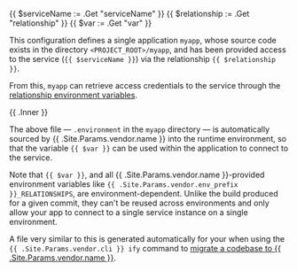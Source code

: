 <!-- shortcode start {{ .Name }} -->
{{ $serviceName := .Get "serviceName" }}
{{ $relationship := .Get "relationship" }}
{{ $var := .Get "var" }}

This configuration defines a single application `myapp`, whose source code exists in the directory `<PROJECT_ROOT>/myapp`, and has been provided access to the service (`{{ $serviceName }}`) via the relationship `{{ $relationship }}`.

From this, `myapp` can retrieve access credentials to the service through the [relationship environment variables](#relationship-reference).

{{ .Inner }}

The above file &mdash; `.environment` in the `myapp` directory &mdash; is automatically sourced by {{ .Site.Params.vendor.name }} into the runtime environment, so that the variable `{{ $var }}` can be used within the application to connect to the service.

Note that `{{ $var }}`, and all {{ .Site.Params.vendor.name }}-provided environment variables like `{{ .Site.Params.vendor.env_prefix }}_RELATIONSHIPS`, are environment-dependent. Unlike the build produced for a given commit, they can't be reused across environments and only allow your app to connect to a single service instance on a single environment.

A file very similar to this is generated automatically for your when using the `{{ .Site.Params.vendor.cli }} ify` command to [migrate a codebase to {{ .Site.Params.vendor.name }}](/get-started).
<!-- shortcode end {{ .Name }} -->
